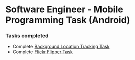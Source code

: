 # Software Engineer - Mobile Programming Task (Android)

### Tasks completed

* Complete [Background Location Tracking Task](https://github.com/joydeepsaha05/software-engineer-mobile/tree/master/Location-Tracker)
* Complete [Flickr Flipper Task](https://github.com/joydeepsaha05/software-engineer-mobile/tree/master/Flickr-Task)
